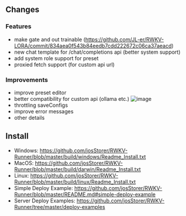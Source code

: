 ## Changes

### Features

- make gate and out trainable (https://github.com/JL-er/RWKV-LORA/commit/834aea0f543b84eedb7cdd222672c06ca37aeacd)
- new chat template for /chat/completions api (better system support)
- add system role support for preset
- proxied fetch support (for custom api url)

### Improvements

- improve preset editor
- better compatibility for custom api (ollama etc.)
  ![image](https://github.com/josStorer/RWKV-Runner/assets/13366013/2fe21753-3954-4593-a282-70a6bd990af5)
- throttling saveConfigs
- improve error messages
- other details

## Install

- Windows: https://github.com/josStorer/RWKV-Runner/blob/master/build/windows/Readme_Install.txt
- MacOS: https://github.com/josStorer/RWKV-Runner/blob/master/build/darwin/Readme_Install.txt
- Linux: https://github.com/josStorer/RWKV-Runner/blob/master/build/linux/Readme_Install.txt
- Simple Deploy Example: https://github.com/josStorer/RWKV-Runner/blob/master/README.md#simple-deploy-example
- Server Deploy Examples: https://github.com/josStorer/RWKV-Runner/tree/master/deploy-examples
